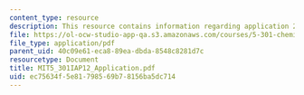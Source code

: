 ```yaml
---
content_type: resource
description: This resource contains information regarding application 2012.
file: https://ol-ocw-studio-app-qa.s3.amazonaws.com/courses/5-301-chemistry-laboratory-techniques-january-iap-2012/ec75634f5e81798569b78156ba5dc714_MIT5_301IAP12_Application.pdf
file_type: application/pdf
parent_uid: 40c09e61-eca8-89ea-dbda-8548c8281d7c
resourcetype: Document
title: MIT5_301IAP12_Application.pdf
uid: ec75634f-5e81-7985-69b7-8156ba5dc714
---
```

